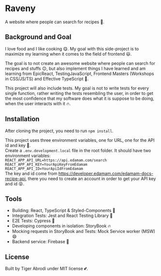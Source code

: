 # Raveny

A website where people can search for recipes :raised_hands:.

## Background and Goal

I love food and I like cooking :yum:. My goal with this side-project is to maximize my learning when it comes to the field of frontend :smiley:.

The goal is to not create an awesome website where people can search for recipes and stuffs :wink:, but also implement things I have learned and am learning from EpicReact, TestingJavaScript, Frontend Masters (Workshops in CSS/JS/TS) and Effective TypeScript :tada:.

This project will also include tests. My goal is not to write tests for every single function, rather writing the tests resembling the user, in order to get the most confidence that my software does what it is suppose to be doing, when the user interacts with it :fire:.

## Installation

After cloning the project, you need to run `npm install`.

This project uses three environment variables, one for URL, one for the API id and key :sparkling_heart:.
<br>
Create a `.env.development.local` file in the root folder.
It should have two environment variables:
<br>
`REACT_APP_API_URL=https://api.edamam.com/search`
<br>
`REACT_APP_API_KEY=YourApiKeyFromEdamam`
<br>
`REACT_APP_API_ID=YourApiIdFromEdamam`
<br>
The key and id come from https://developer.edamam.com/edamam-docs-recipe-api, there you need to create an account in order to get your API key and id :stuck_out_tongue_closed_eyes:.

## Tools

- Building: React, TypeScript & Styled-Components :metal:
- Integration Tests: Jest and React Testing Library :blue_heart:
- E2E Tests: Cypress :metal:
- Developing components in isolation: StoryBook :fire:
- Mocking requests in StoryBook and Tests: Mock Service worker (MSW) :smile:
- Backend service: Firebase :metal:

## License

Built by Tiger Abrodi under MIT license :two_hearts:.
